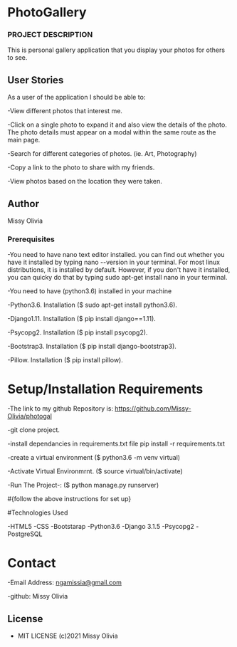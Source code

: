 

# PhotoGallery

###  PROJECT DESCRIPTION

This is  personal gallery application that you display your photos for others to see.
## User Stories
As a user of the application I should be able to:

-View different photos that interest me.

-Click on a single photo to expand it and also view the details of the photo. The photo details must appear on a modal within the same route as the main page.

-Search for different categories of photos. (ie. Art, Photography)

-Copy a link to the photo to share with my friends.

-View photos based on the location they were taken.

## Author
Missy Olivia
### Prerequisites
-You need to have nano text editor installed. you can find out whether you have it installed by typing nano --version in your terminal. For most linux distributions, it is installed by default. However, if you don't have it installed, you can quicky do that by typing sudo apt-get install nano in your terminal.

-You need to have (python3.6) installed in your machine

-Python3.6. Installation ($ sudo apt-get install python3.6).

-Django1.11. Installation ($ pip install django==1.11).

-Psycopg2. Installation ($ pip install psycopg2).

-Bootstrap3. Installation ($ pip install django-bootstrap3).

-Pillow. Installation ($ pip install pillow).

# Setup/Installation Requirements

-The link to my github Repository is: https://github.com/Missy-Olivia/photogal

-git clone project.

-install dependancies in requirements.txt file pip install -r requirements.txt

-create a virtual environment ($ python3.6 -m venv virtual)

-Activate Virtual Environmrnt. ($ source virtual/bin/activate)

-Run The Project-: ($ python manage.py runserver)

#{follow the above instructions for set up}

#Technologies Used

-HTML5
-CSS
-Bootstarap
-Python3.6
-Django 3.1.5
-Psycopg2
-PostgreSQL

# Contact
-Email Address: ngamissia@gmail.com

-github: Missy Olivia

## License
- MIT LICENSE (c)2021  Missy Olivia 
